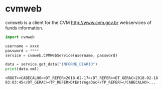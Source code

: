 # cvmweb

cvmweb is a client for the CVM <http://www.cvm.gov.br> webservices of funds information.

```python
import cvmweb

username = xxxx
password = ****
service = cvmweb.CVMWebService(username, password)

data = service.get_data("INFORME_DIARIO")
print(data.xml)
```

```
<ROOT><CABECALHO><DT_REFER>2018-02-17</DT_REFER><DT_GERAC>2018-02-18 03:03:45</DT_GERAC><TP_REFER>DtEntregaDoc</TP_REFER></CABECALHO>...
```

